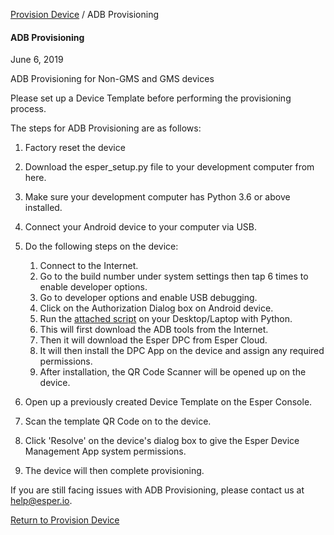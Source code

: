 [Provision Device](../index.html) / ADB Provisioning

#### ADB Provisioning

June 6, 2019

ADB Provisioning for Non-GMS and GMS devices

Please set up a Device Template before performing the provisioning process.

The steps for ADB Provisioning are as follows:

1.  Factory reset the device
2.  Download the esper\_setup.py file to your development computer from here.
3.  Make sure your development computer has Python 3.6 or above installed.
4.  Connect your Android device to your computer via USB.
5.  Do the following steps on the device:
    1.  Connect to the Internet.
    2.  Go to the build number under system settings then tap 6 times to enable developer options.
    3.  Go to developer options and enable USB debugging.
    4.  Click on the Authorization Dialog box on Android device.
    5.  Run the [attached script](../imei-or-serial-number-based-provisioning/general-android-users/esper-python-script/index.html) on your Desktop/Laptop with Python.
    6.  This will first download the ADB tools from the Internet.
    7.  Then it will download the Esper DPC from Esper Cloud.
    8.  It will then install the DPC App on the device and assign any required permissions.
    9.  After installation, the QR Code Scanner will be opened up on the device.

6. Open up a previously created Device Template on the Esper Console.

7. Scan the template QR Code on to the device.

8. Click 'Resolve' on the device's dialog box to give the Esper Device Management App system permissions.

9. The device will then complete provisioning.

If you are still facing issues with ADB Provisioning, please contact us at help@esper.io.

[Return to Provision Device](../index.html)